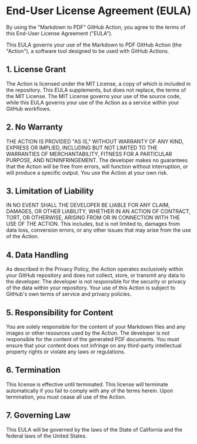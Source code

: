 # End-User License Agreement (EULA)
By using the "Markdown to PDF" GitHub Action, you agree to the terms of this End-User License Agreement ("EULA").

This EULA governs your use of the Markdown to PDF GitHub Action (the "Action"), a software tool designed to be used with GitHub Actions.

## 1. License Grant
The Action is licensed under the MIT License, a copy of which is included in the repository. This EULA supplements, but does not replace, the terms of the MIT License. The MIT License governs your use of the source code, while this EULA governs your use of the Action as a service within your GitHub workflows.

## 2. No Warranty
THE ACTION IS PROVIDED "AS IS," WITHOUT WARRANTY OF ANY KIND, EXPRESS OR IMPLIED, INCLUDING BUT NOT LIMITED TO THE WARRANTIES OF MERCHANTABILITY, FITNESS FOR A PARTICULAR PURPOSE, AND NONINFRINGEMENT. The developer makes no guarantees that the Action will be free from errors, will function without interruption, or will produce a specific output. You use the Action at your own risk.

## 3. Limitation of Liability
IN NO EVENT SHALL THE DEVELOPER BE LIABLE FOR ANY CLAIM, DAMAGES, OR OTHER LIABILITY, WHETHER IN AN ACTION OF CONTRACT, TORT, OR OTHERWISE, ARISING FROM OR IN CONNECTION WITH THE USE OF THE ACTION. This includes, but is not limited to, damages from data loss, conversion errors, or any other issues that may arise from the use of the Action.

## 4. Data Handling
As described in the Privacy Policy, the Action operates exclusively within your GitHub repository and does not collect, store, or transmit any data to the developer. The developer is not responsible for the security or privacy of the data within your repository. Your use of this Action is subject to GitHub's own terms of service and privacy policies.

## 5. Responsibility for Content
You are solely responsible for the content of your Markdown files and any images or other resources used by the Action. The developer is not responsible for the content of the generated PDF documents. You must ensure that your content does not infringe on any third-party intellectual property rights or violate any laws or regulations.

## 6. Termination
This license is effective until terminated. This license will terminate automatically if you fail to comply with any of the terms herein. Upon termination, you must cease all use of the Action.

## 7. Governing Law
This EULA will be governed by the laws of the State of California and the federal laws of the United States.